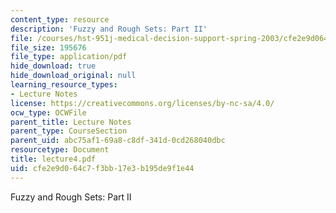 ```yaml
---
content_type: resource
description: 'Fuzzy and Rough Sets: Part II'
file: /courses/hst-951j-medical-decision-support-spring-2003/cfe2e9d064c7f3bb17e3b195de9f1e44_lecture4.pdf
file_size: 195676
file_type: application/pdf
hide_download: true
hide_download_original: null
learning_resource_types:
- Lecture Notes
license: https://creativecommons.org/licenses/by-nc-sa/4.0/
ocw_type: OCWFile
parent_title: Lecture Notes
parent_type: CourseSection
parent_uid: abc75af1-69a8-c8df-341d-0cd268040dbc
resourcetype: Document
title: lecture4.pdf
uid: cfe2e9d0-64c7-f3bb-17e3-b195de9f1e44
---
```

Fuzzy and Rough Sets: Part II